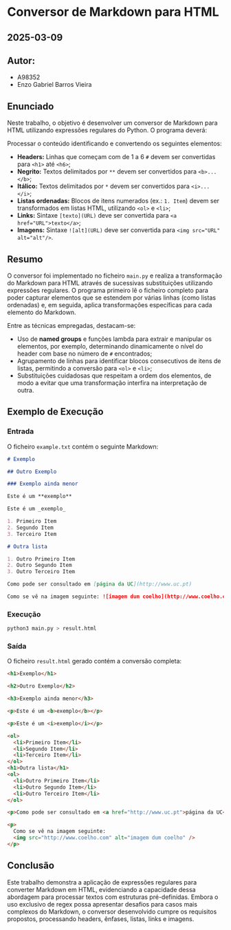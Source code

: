 # Conversor de Markdown para HTML

## 2025-03-09

## Autor:

- A98352
- Enzo Gabriel Barros Vieira

## Enunciado

Neste trabalho, o objetivo é desenvolver um conversor de Markdown para HTML utilizando expressões regulares do Python. O programa deverá:

Processar o conteúdo identificando e convertendo os seguintes elementos:

- **Headers:** Linhas que começam com de 1 a 6 `#` devem ser convertidas para `<h1>` até `<h6>`;
- **Negrito:** Textos delimitados por `**` devem ser convertidos para `<b>...</b>`;
- **Itálico:** Textos delimitados por `*` devem ser convertidos para `<i>...</i>`;
- **Listas ordenadas:** Blocos de itens numerados (ex.: `1. Item`) devem ser transformados em listas HTML, utilizando `<ol>` e `<li>`;
- **Links:** Sintaxe `[texto](URL)` deve ser convertida para `<a href="URL">texto</a>`;
- **Imagens:** Sintaxe `![alt](URL)` deve ser convertida para `<img src="URL" alt="alt"/>`.

## Resumo

O conversor foi implementado no ficheiro `main.py` e realiza a transformação do Markdown para HTML através de sucessivas substituições utilizando expressões regulares. O programa primeiro lê o ficheiro completo para poder capturar elementos que se estendem por várias linhas (como listas ordenadas) e, em seguida, aplica transformações específicas para cada elemento do Markdown.

Entre as técnicas empregadas, destacam-se:

- Uso de **named groups** e funções lambda para extrair e manipular os elementos, por exemplo, determinando dinamicamente o nível do header com base no número de `#` encontrados;
- Agrupamento de linhas para identificar blocos consecutivos de itens de listas, permitindo a conversão para `<ol>` e `<li>`;
- Substituições cuidadosas que respeitam a ordem dos elementos, de modo a evitar que uma transformação interfira na interpretação de outra.

## Exemplo de Execução

### Entrada

O ficheiro `example.txt` contém o seguinte Markdown:

```markdown
# Exemplo

## Outro Exemplo

### Exemplo ainda menor

Este é um **exemplo**

Este é um _exemplo_

1. Primeiro Item
2. Segundo Item
3. Terceiro Item

# Outra lista

1. Outro Primeiro Item
2. Outro Segundo Item
3. Outro Terceiro Item

Como pode ser consultado em [página da UC](http://www.uc.pt)

Como se vê na imagem seguinte: ![imagem dum coelho](http://www.coelho.com)
```

### Execução

```bash
python3 main.py > result.html
```

### Saída

O ficheiro `result.html` gerado contém a conversão completa:

```html
<h1>Exemplo</h1>

<h2>Outro Exemplo</h2>

<h3>Exemplo ainda menor</h3>

<p>Este é um <b>exemplo</b></p>

<p>Este é um <i>exemplo</i></p>

<ol>
  <li>Primeiro Item</li>
  <li>Segundo Item</li>
  <li>Terceiro Item</li>
</ol>
<h1>Outra lista</h1>
<ol>
  <li>Outro Primeiro Item</li>
  <li>Outro Segundo Item</li>
  <li>Outro Terceiro Item</li>
</ol>

<p>Como pode ser consultado em <a href="http://www.uc.pt">página da UC</a></p>

<p>
  Como se vê na imagem seguinte:
  <img src="http://www.coelho.com" alt="imagem dum coelho" />
</p>
```

## Conclusão

Este trabalho demonstra a aplicação de expressões regulares para converter Markdown em HTML, evidenciando a capacidade dessa abordagem para processar textos com estruturas pré-definidas. Embora o uso exclusivo de regex possa apresentar desafios para casos mais complexos do Markdown, o conversor desenvolvido cumpre os requisitos propostos, processando headers, ênfases, listas, links e imagens.
